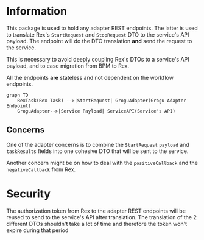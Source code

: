 # Information

This package is used to hold any adapter REST endpoints. The latter is used to translate Rex's `StartRequest`
and `StopRequest` DTO to the service's API payload. The endpoint will do the DTO translation **and**
send the request to the service.

This is necessary to avoid deeply coupling Rex's DTOs to a service's API payload, and to ease migration from BPM to Rex.

All the endpoints **are** stateless and not dependent on the workflow endpoints.

```mermaid
graph TD
    RexTask(Rex Task) -->|StartRequest| GroguAdapter(Grogu Adapter Endpoint) 
    GroguAdapter-->|Service Payload| ServiceAPI(Service's API)
```

## Concerns

One of the adapter concerns is to combine the `StartRequest` `payload` and `taskResults` fields into one cohesive DTO
that will be sent to the service.

Another concern might be on how to deal with the `positiveCallback` and the `negativeCallback` from Rex.

# Security
The authorization token from Rex to the adapter REST endpoints will be reused to send to the service's API after
translation. The translation of the 2 different DTOs shouldn't take a lot of time and therefore the token won't expire
during that period